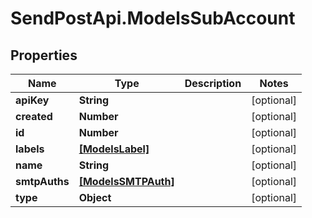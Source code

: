 # SendPostApi.ModelsSubAccount

## Properties

Name | Type | Description | Notes
------------ | ------------- | ------------- | -------------
**apiKey** | **String** |  | [optional] 
**created** | **Number** |  | [optional] 
**id** | **Number** |  | [optional] 
**labels** | [**[ModelsLabel]**](ModelsLabel.md) |  | [optional] 
**name** | **String** |  | [optional] 
**smtpAuths** | [**[ModelsSMTPAuth]**](ModelsSMTPAuth.md) |  | [optional] 
**type** | **Object** |  | [optional] 



